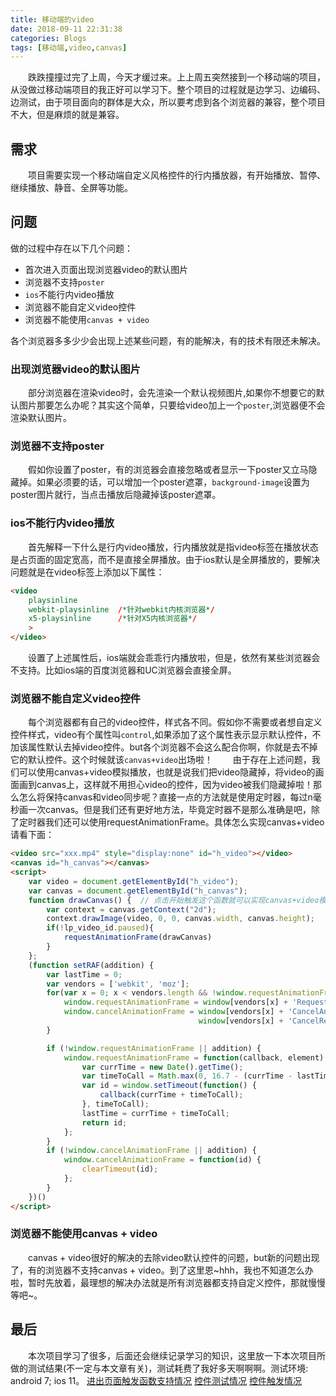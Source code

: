 ```yaml
---
title: 移动端的video
date: 2018-09-11 22:31:38
categories: Blogs
tags: [移动端,video,canvas]
---
```

&emsp;&emsp;跌跌撞撞过完了上周，今天才缓过来。上上周五突然接到一个移动端的项目，从没做过移动端项目的我正好可以学习下。整个项目的过程就是边学习、边编码、边测试，由于项目面向的群体是大众，所以要考虑到各个浏览器的兼容，整个项目不大，但是麻烦的就是兼容。<!--more-->
## 需求
&emsp;&emsp;项目需要实现一个移动端自定义风格控件的行内播放器，有开始播放、暂停、继续播放、静音、全屏等功能。
## 问题
做的过程中存在以下几个问题：
* 首次进入页面出现浏览器video的默认图片
* 浏览器不支持`poster`
* `ios`不能行内video播放
* 浏览器不能自定义video控件
* 浏览器不能使用`canvas + video`

各个浏览器多多少少会出现上述某些问题，有的能解决，有的技术有限还未解决。

### 出现浏览器video的默认图片
&emsp;&emsp;部分浏览器在渲染video时，会先渲染一个默认视频图片,如果你不想要它的默认图片那要怎么办呢？其实这个简单，只要给video加上一个`poster`,浏览器便不会渲染默认图片。

### 浏览器不支持poster
&emsp;&emsp;假如你设置了poster，有的浏览器会直接忽略或者显示一下poster又立马隐藏掉。如果必须要的话，可以增加一个poster遮罩，`background-image`设置为poster图片就行，当点击播放后隐藏掉该poster遮罩。

### ios不能行内video播放
&emsp;&emsp;首先解释一下什么是行内video播放，行内播放就是指video标签在播放状态是占页面的固定宽高，而不是直接全屏播放。由于ios默认是全屏播放的，要解决问题就是在video标签上添加以下属性：
```html
<video 
	playsinline
	webkit-playsinline  /*针对webkit内核浏览器*/
	x5-playsinline      /*针对X5内核浏览器*/
	>
</video>
```
&emsp;&emsp;设置了上述属性后，ios端就会乖乖行内播放啦，但是，依然有某些浏览器会不支持。比如ios端的百度浏览器和UC浏览器会直接全屏。

### 浏览器不能自定义video控件	
&emsp;&emsp;每个浏览器都有自己的video控件，样式各不同。假如你不需要或者想自定义控件样式，video有个属性叫`control`,如果添加了这个属性表示显示默认控件，不加该属性默认去掉video控件。but各个浏览器不会这么配合你啊，你就是去不掉它的默认控件。这个时候就该`canvas+video`出场啦！
&emsp;&emsp;由于存在上述问题，我们可以使用canvas+video模拟播放，也就是说我们把video隐藏掉，将video的画面画到canvas上，这样就不用担心video的控件，因为video被我们隐藏掉啦！那么怎么将保持canvas和video同步呢？直接一点的方法就是使用定时器，每过n毫秒画一次canvas。但是我们还有更好地方法，毕竟定时器不是那么准确是吧，除了定时器我们还可以使用requestAnimationFrame。具体怎么实现canvas+video请看下面：
```html
<video src="xxx.mp4" style="display:none" id="h_video"></video>
<canvas id="h_canvas"></canvas>
<script>
	var video = document.getElementById("h_video");
	var canvas = document.getElementById("h_canvas");
	function drawCanvas() {  // 点击开始触发这个函数就可以实现canvas+video模拟播放啦
		var context = canvas.getContext("2d");
		context.drawImage(video, 0, 0, canvas.width, canvas.height);
	    if(!lp_video_id.paused){
	    	requestAnimationFrame(drawCanvas)
	    }
	};
	(function setRAF(addition) {
	    var lastTime = 0;
	    var vendors = ['webkit', 'moz'];
	    for(var x = 0; x < vendors.length && !window.requestAnimationFrame; ++x) {
	        window.requestAnimationFrame = window[vendors[x] + 'RequestAnimationFrame'];
	        window.cancelAnimationFrame = window[vendors[x] + 'CancelAnimationFrame'] ||
	                                      window[vendors[x] + 'CancelRequestAnimationFrame'];
	    }

	    if (!window.requestAnimationFrame || addition) {
	        window.requestAnimationFrame = function(callback, element) { //兼容不支持requestAnimationFrame的情况
	            var currTime = new Date().getTime();
	            var timeToCall = Math.max(0, 16.7 - (currTime - lastTime));
	            var id = window.setTimeout(function() {
	                callback(currTime + timeToCall);
	            }, timeToCall);
	            lastTime = currTime + timeToCall;
	            return id;
	        };
	    }
	    if (!window.cancelAnimationFrame || addition) {
	        window.cancelAnimationFrame = function(id) {
	            clearTimeout(id);
	        };
	    }
	})()
</script>
```

### 浏览器不能使用canvas + video
&emsp;&emsp;canvas + video很好的解决的去除video默认控件的问题，but新的问题出现了，有的浏览器不支持canvas + video。到了这里恩~hhh，我也不知道怎么办啦，暂时先放着，最理想的解决办法就是所有浏览器都支持自定义控件，那就慢慢等吧~。

## 最后
&emsp;&emsp;本次项目学习了很多，后面还会继续记录学习的知识，这里放一下本次项目所做的测试结果(不一定与本文章有关)，测试耗费了我好多天啊啊啊。测试环境: android 7; ios 11。
[进出页面触发函数支持情况](/doc/移动端的video/函数支持情况.docx)
[控件测试情况](/doc/移动端的video/控件测试情况.docx)
[控件触发情况](/doc/移动端的video/控件触发情况.docx)
